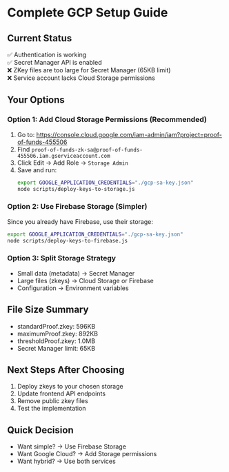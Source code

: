 # Complete GCP Setup Guide

## Current Status
✅ Authentication is working  
✅ Secret Manager API is enabled  
❌ ZKey files are too large for Secret Manager (65KB limit)  
❌ Service account lacks Cloud Storage permissions  

## Your Options

### Option 1: Add Cloud Storage Permissions (Recommended)
1. Go to: https://console.cloud.google.com/iam-admin/iam?project=proof-of-funds-455506
2. Find `proof-of-funds-zk-sa@proof-of-funds-455506.iam.gserviceaccount.com`
3. Click Edit → Add Role → `Storage Admin`
4. Save and run:
   ```bash
   export GOOGLE_APPLICATION_CREDENTIALS="./gcp-sa-key.json"
   node scripts/deploy-keys-to-storage.js
   ```

### Option 2: Use Firebase Storage (Simpler)
Since you already have Firebase, use their storage:
```bash
export GOOGLE_APPLICATION_CREDENTIALS="./gcp-sa-key.json"
node scripts/deploy-keys-to-firebase.js
```

### Option 3: Split Storage Strategy
- Small data (metadata) → Secret Manager
- Large files (zkeys) → Cloud Storage or Firebase
- Configuration → Environment variables

## File Size Summary
- standardProof.zkey: 596KB
- maximumProof.zkey: 892KB  
- thresholdProof.zkey: 1.0MB
- Secret Manager limit: 65KB

## Next Steps After Choosing
1. Deploy zkeys to your chosen storage
2. Update frontend API endpoints
3. Remove public zkey files
4. Test the implementation

## Quick Decision
- Want simple? → Use Firebase Storage
- Want Google Cloud? → Add Storage permissions
- Want hybrid? → Use both services